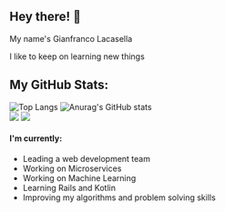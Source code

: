 
## Hey there! 👋
My name's Gianfranco Lacasella

I like to keep on learning new things

## My GitHub Stats:
![Top Langs](https://github-readme-stats.vercel.app/api/top-langs/?username=glacasellaUANDES&layout=compact&theme=tokyonight&langs_count=10)
![Anurag's GitHub stats](https://github-readme-stats.vercel.app/api?username=glacasellaUANDES&count_private=true&show_icons=true&theme=tokyonight)
<br>
![](https://img.shields.io/badge/%3COS%3E-%3CLinux%3E-informational?style=flat&logo=%3CLOGO_NAME%3E&logoColor=white&color=2bbc8a)
![](https://img.shields.io/badge/%3CCode%3E-%3CPython%3E-informational?style=flat&logo=%3CLOGO_NAME%3E&logoColor=white&color=2bbc8a)

#### I'm currently:
- Leading a web development team
- Working on Microservices
- Working on Machine Learning
- Learning Rails and Kotlin
- Improving my algorithms and problem solving skills
